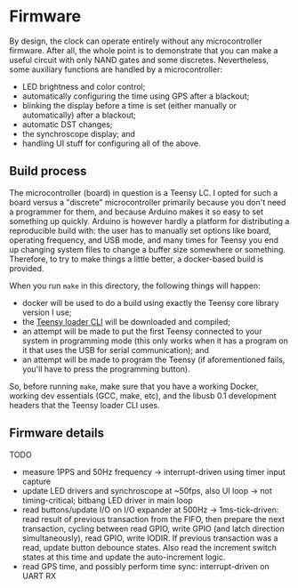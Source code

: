 Firmware
========

By design, the clock can operate entirely without any microcontroller firmware.
After all, the whole point is to demonstrate that you can make a useful circuit
with only NAND gates and some discretes. Nevertheless, some auxiliary functions
are handled by a microcontroller:

 - LED brightness and color control;
 - automatically configuring the time using GPS after a blackout;
 - blinking the display before a time is set (either manually or automatically)
   after a blackout;
 - automatic DST changes;
 - the synchroscope display; and
 - handling UI stuff for configuring all of the above.

Build process
-------------

The microcontroller (board) in question is a Teensy LC. I opted for such a
board versus a "discrete" microcontroller primarily because you don't need a
programmer for them, and because Arduino makes it so easy to set something up
quickly. Arduino is however hardly a platform for distributing a reproducible
build with: the user has to manually set options like board, operating
frequency, and USB mode, and many times for Teensy you end up changing system
files to change a buffer size somewhere or something. Therefore, to try to make
things a little better, a docker-based build is provided.

When you run `make` in this directory, the following things will happen:

 - docker will be used to do a build using exactly the Teensy core library
   version I use;
 - the [Teensy loader CLI](https://github.com/PaulStoffregen/teensy_loader_cli)
   will be downloaded and compiled;
 - an attempt will be made to put the first Teensy connected to your system in
   programming mode (this only works when it has a program on it that uses the
   USB for serial communication); and
 - an attempt will be made to program the Teensy (if aforementioned fails,
   you'll have to press the programming button).

So, before running `make`, make sure that you have a working Docker, working
dev essentials (GCC, make, etc), and the libusb 0.1 development headers that
the Teensy loader CLI uses.

Firmware details
----------------

TODO

 - measure 1PPS and 50Hz frequency -> interrupt-driven using timer input
   capture
 - update LED drivers and synchroscope at ~50fps, also UI loop -> not
   timing-critical; bitbang LED driver in main loop
 - read buttons/update I/O on I/O expander at 500Hz -> 1ms-tick-driven: read
   result of previous transaction from the FIFO, then prepare the next
   transaction, cycling between read GPIO, write GPIO (and latch direction
   simultaneously), read GPIO, write IODIR. If previous transaction was a read,
   update button debounce states. Also read the increment switch states at this
   time and update the auto-increment logic.
 - read GPS time, and possibly perform time sync: interrupt-driven on UART RX
